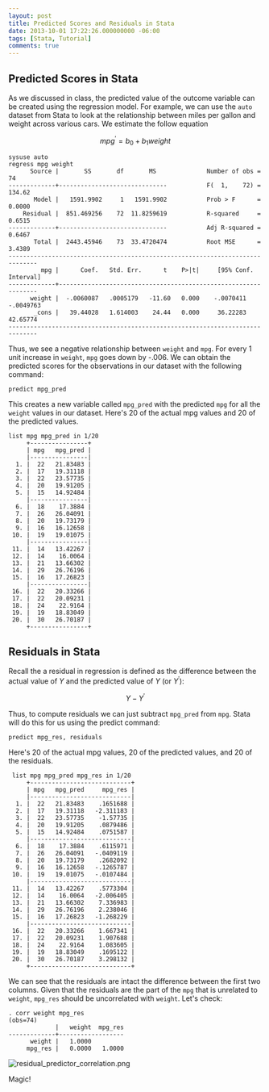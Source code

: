 ```yaml
---
layout: post
title: Predicted Scores and Residuals in Stata
date: 2013-10-01 17:22:26.000000000 -06:00
tags: [Stata, Tutorial]
comments: true
---
```

## Predicted Scores in Stata

As we discussed in class, the predicted value of the outcome variable can be created using the regression model. For example, we can use the `auto` dataset from Stata to look at the relationship between miles per gallon and weight across various cars. We estimate the follow equation

$$ mpg^\prime = b_0 + b_1weight $$

	sysuse auto
	regress mpg weight
	      Source |       SS       df       MS              Number of obs =      74
	-------------+------------------------------           F(  1,    72) =  134.62
	       Model |   1591.9902     1   1591.9902           Prob > F      =  0.0000
	    Residual |  851.469256    72  11.8259619           R-squared     =  0.6515
	-------------+------------------------------           Adj R-squared =  0.6467
	       Total |  2443.45946    73  33.4720474           Root MSE      =  3.4389
	------------------------------------------------------------------------------
	         mpg |      Coef.   Std. Err.      t    P>|t|     [95% Conf. Interval]
	-------------+----------------------------------------------------------------
	      weight |  -.0060087   .0005179   -11.60   0.000    -.0070411   -.0049763
	       _cons |   39.44028   1.614003    24.44   0.000     36.22283    42.65774
	------------------------------------------------------------------------------

Thus, we see a negative relationship between `weight` and `mpg`. For every 1 unit increase in `weight`, `mpg` goes down by -.006. We can obtain the predicted scores for the observations in our dataset with the following command:

	predict mpg_pred		

This creates a new variable called `mpg_pred` with the predicted `mpg` for all the `weight` values in our dataset. Here's 20 of the actual mpg values and 20 of the predicted values.

	list mpg mpg_pred in 1/20
	     +----------------+
	     | mpg   mpg_pred |
	     |----------------|
	  1. |  22   21.83483 |
	  2. |  17   19.31118 |
	  3. |  22   23.57735 |
	  4. |  20   19.91205 |
	  5. |  15   14.92484 |
	     |----------------|
	  6. |  18    17.3884 |
	  7. |  26   26.04091 |
	  8. |  20   19.73179 |
	  9. |  16   16.12658 |
	 10. |  19   19.01075 |
	     |----------------|
	 11. |  14   13.42267 |
	 12. |  14    16.0064 |
	 13. |  21   13.66302 |
	 14. |  29   26.76196 |
	 15. |  16   17.26823 |
	     |----------------|
	 16. |  22   20.33266 |
	 17. |  22   20.09231 |
	 18. |  24    22.9164 |
	 19. |  19   18.83049 |
	 20. |  30   26.70187 |
	     +----------------+

## Residuals in Stata

Recall the a residual in regression is defined as the difference between the actual value of $Y$ and the predicted value of $Y$ (or $Y^\prime$):

$$ Y - Y^\prime $$

Thus, to compute residuals we can just subtract `mpg_pred` from `mpg`. Stata will do this for us using the predict command:

	predict mpg_res, residuals

Here's 20 of the actual mpg values, 20 of the predicted values, and 20 of the residuals.

	 list mpg mpg_pred mpg_res in 1/20
	     +----------------------------+
	     | mpg   mpg_pred     mpg_res |
	     |----------------------------|
	  1. |  22   21.83483    .1651688 |
	  2. |  17   19.31118   -2.311183 |
	  3. |  22   23.57735    -1.57735 |
	  4. |  20   19.91205    .0879486 |
	  5. |  15   14.92484    .0751587 |
	     |----------------------------|
	  6. |  18    17.3884    .6115971 |
	  7. |  26   26.04091   -.0409119 |
	  8. |  20   19.73179    .2682092 |
	  9. |  16   16.12658   -.1265787 |
	 10. |  19   19.01075   -.0107484 |
	     |----------------------------|
	 11. |  14   13.42267    .5773304 |
	 12. |  14    16.0064   -2.006405 |
	 13. |  21   13.66302    7.336983 |
	 14. |  29   26.76196    2.238046 |
	 15. |  16   17.26823   -1.268229 |
	     |----------------------------|
	 16. |  22   20.33266    1.667341 |
	 17. |  22   20.09231    1.907688 |
	 18. |  24    22.9164    1.083605 |
	 19. |  19   18.83049    .1695122 |
	 20. |  30   26.70187    3.298132 |
	     +----------------------------+

We can see that the residuals are intact the difference between the first two columns. 
Given that the residuals are the part of the `mpg` that is unrelated to `weight`, `mpg_res` should be uncorrelated with `weight`. Let's check:

	. corr weight mpg_res
	(obs=74)
	             |   weight  mpg_res
	-------------+------------------
	      weight |   1.0000
	     mpg_res |   0.0000   1.0000
		 

![residual_predictor_correlation.png](/img/residual_predictor_correlation.png)

Magic!
